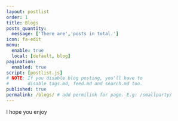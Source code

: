 ```yaml
---
layout: postlist
order: 1
title: Blogs
posts_quantity:
  message: ['There are','posts in total.']
icon: fa-edit
menu:
  enable: true
  local: [default, blog]
pagination:
  enabled: true
script: [postlist.js]
# NOTE: If you disable blog posting, you'll have to 
#       disable tags.md, feed.md and search.md too.
published: true
permalink: /blogs/ # add permilink for page. E.g: /smallparty/
---
```


<!-- Do not delete this file! Put your text below. -->

I hope you enjoy